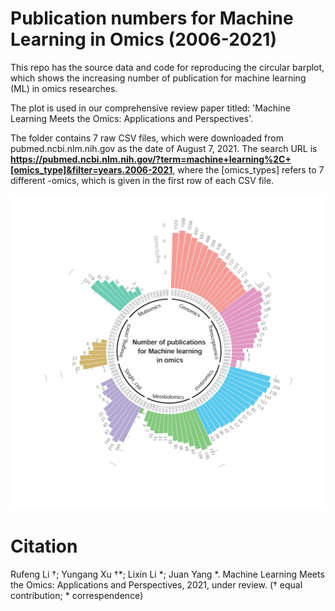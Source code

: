 # Publication numbers for Machine Learning in Omics (2006-2021)

This repo has the source data and code for reproducing the circular barplot, which shows the increasing number of publication for machine learning (ML) in omics researches.

The plot is used in our comprehensive review paper titled: 'Machine Learning Meets the Omics: Applications and Perspectives'.

The folder contains 7 raw CSV files, which were downloaded from pubmed.ncbi.nlm.nih.gov as the date of August 7, 2021. The search URL is **https://pubmed.ncbi.nlm.nih.gov/?term=machine+learning%2C+[omics_type]&filter=years.2006-2021**, where the [omics_types] refers to 7 different -omics, which is given in the first row of each CSV file.

![input format](Source_data_codes/pltos.jpg)

# Citation
Rufeng Li †; Yungang Xu †\*; Lixin Li \*; Juan Yang \*. Machine Learning Meets the Omics: Applications and Perspectives, 2021, under review. († equal contribution; \* correspendence)
